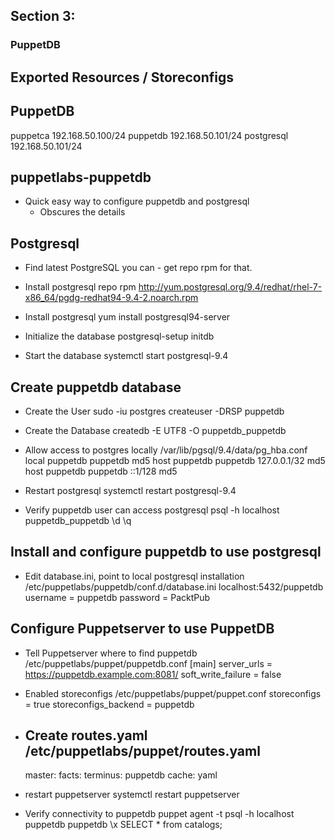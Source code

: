 ## Section 3:
### PuppetDB

## Exported Resources / Storeconfigs

## PuppetDB
  puppetca              192.168.50.100/24
  puppetdb              192.168.50.101/24
  postgresql            192.168.50.101/24

## puppetlabs-puppetdb 
 * Quick easy way to configure puppetdb and postgresql
   - Obscures the details

## Postgresql
 * Find latest PostgreSQL you can - get repo rpm for that.

 * Install postgresql repo rpm
   http://yum.postgresql.org/9.4/redhat/rhel-7-x86_64/pgdg-redhat94-9.4-2.noarch.rpm

 * Install postgresql
   yum install postgresql94-server

 * Initialize the database
   postgresql-setup initdb

 * Start the database
   systemctl start postgresql-9.4

## Create puppetdb database
 * Create the User
   sudo -iu postgres
   createuser -DRSP puppetdb

 * Create the Database
   createdb -E UTF8 -O puppetdb_puppetdb

 * Allow access to postgres locally
   /var/lib/pgsql/9.4/data/pg_hba.conf
   local puppetdb puppetdb    md5
   host  puppetdb puppetdb    127.0.0.1/32  md5
   host  puppetdb puppetdb    ::1/128       md5   

 * Restart postgresql
   systemctl restart postgresql-9.4

 * Verify puppetdb user can access postgresql
   psql -h localhost puppetdb_puppetdb
   \d
   \q

## Install and configure puppetdb to use postgresql
 * Edit database.ini, point to local postgresql installation
   /etc/puppetlabs/puppetdb/conf.d/database.ini
   localhost:5432/puppetdb
   username = puppetdb
   password = PacktPub

## Configure Puppetserver to use PuppetDB
 * Tell Puppetserver where to find puppetdb
   /etc/puppetlabs/puppet/puppetdb.conf
   [main]
     server_urls = https://puppetdb.example.com:8081/
     soft_write_failure = false

 * Enabled storeconfigs
   /etc/puppetlabs/puppet/puppet.conf
     storeconfigs = true
     storeconfigs_backend = puppetdb

 * Create routes.yaml
   /etc/puppetlabs/puppet/routes.yaml
     ---
     master:
       facts:
         terminus: puppetdb
         cache: yaml

  * restart puppetserver
    systemctl restart puppetserver
  
  * Verify connectivity to puppetdb
    puppet agent -t
    psql -h localhost puppetdb puppetdb
    \x
    SELECT * from catalogs; 
